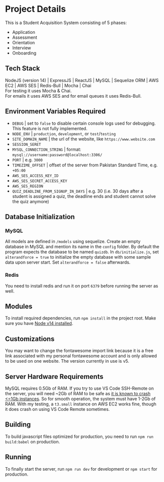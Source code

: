 # Project Details
This is a Student Acquisition System consisting of 5 phases:
<ul>
  <li>Application</li>
  <li>Assessment</li>
  <li>Orientation</li>
  <li>Interview</li>
  <li>Onboarding</li>
</ul>

## Tech Stack
NodeJS (version 14) | ExpressJS |  ReactJS | MySQL | Sequelize ORM |  AWS EC2 |  AWS SES | Redis-Bull | Mocha | Chai<br>
For testing it uses Mocha & Chai.<br>
For emails it uses AWS SES and for email queues it uses Redis-Bull.

## Environment Variables Required

- `DEBUG` | set to `false` to disable certain console logs used for debugging. This feature is not fully implemented.
- `NODE_ENV` | `production`, `development`, or `test`/`testing`
- `SITE_DOMAIN_NAME` | the url of the website, like `https://www.website.com`
- `SESSION_SERET`
- `MYSQL_CONNECTION_STRING` | format: `mysql://username:password@localhost:3306/`
- `PORT` | e.g. `3000`
- `TIMEZIME_OFFSET` | offset of the server from Pakistan Standard Time, e.g. `+05:00`
- `AWS_SES_ACCESS_KEY_ID`
- `AWS_SES_SECRET_ACCESS_KEY`
- `AWS_SES_REGION`
- `QUIZ_DEADLINE_FROM_SIGNUP_IN_DAYS` | e.g. 30 (i.e. 30 days after a student is assigned a quiz, the deadline ends and student cannot solve the quiz anymore)


## Database Initialization

### MySQL
All models are defined in `/models` using sequelize. Create an empty database in MySQL and mention its name in the `config` folder. By default the program expects the database to be named `quizdb`. 
In `db/initialize.js`, set `alterandforce = true` to initialize the empty database with some sample data upon server start. Set `alterandforce = false` afterwards.

### Redis
You need to install redis and run it on port `6379` before running the server as well.

## Modules
To install required dependencies, run `npm install` in the project root. Make sure you have [Node v14 installed](https://www.digitalocean.com/community/tutorials/how-to-install-node-js-on-ubuntu-22-04#option-3-installing-node-using-the-node-version-manager). 

## Customizations
You may want to change the fontawesome import link because it is a free link associated with my personal fontawesome account and is only allowed to be used on one website. The version currently in use is v5.

## Server Hardware Requirements
MySQL requires 0.5Gb of RAM. If you try to use VS Code SSH-Remote on the server, you will need ~2Gb of RAM to be safe as [it is known to crash <=1Gb instances](https://github.com/microsoft/vscode-remote-release/issues/1110). So for smooth operation, the system must have 1-2Gb of RAM. With my testing, a `t3.small` instance on AWS EC2 works fine, though it does crash on using VS Code Remote sometimes.

## Building
To build javascript files optimized for production, you need to run `npm run build:babel` on production.

## Running
To finally start the server, run `npm run dev` for development or `npm start` for production.
